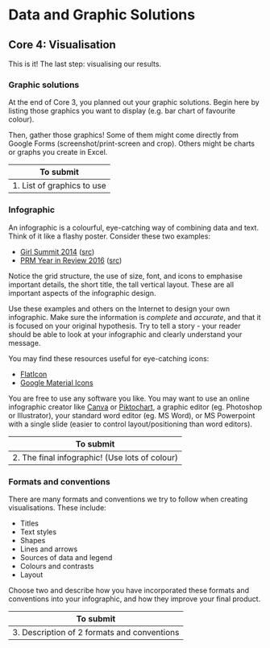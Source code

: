 # Data and Graphic Solutions

## Core 4: Visualisation

This is it!
The last step: visualising our results.

### Graphic solutions

At the end of Core 3, you planned out your graphic solutions.
Begin here by listing those graphics you want to display (e.g. bar chart of favourite colour).

Then, gather those graphics!
Some of them might come directly from Google Forms (screenshot/print-screen and crop).
Others might be charts or graphs you create in Excel.

| To submit |
|---|
| 1. List of graphics to use |

### Infographic

An infographic is a colourful, eye-catching way of combining data and text.
Think of it like a flashy poster.
Consider these two examples:

- [Girl Summit 2014](files/Infographic_GirlSummit2014.png) ([src](https://www.flickr.com/photos/dfid/16332918541))
- [PRM Year in Review 2016](files/Infographic_PRM2016.jpeg) ([src](https://2009-2017.state.gov/j/prm/about/265946.htm))

Notice the grid structure, the use of size, font, and icons to emphasise important details, the short title, the tall vertical layout.
These are all important aspects of the infographic design.

Use these examples and others on the Internet to design your own infographic.
Make sure the information is *complete* and *accurate*, and that it is focused on your original hypothesis.
Try to tell a story - your reader should be able to look at your infographic and clearly understand your message.

You may find these resources useful for eye-catching icons:

- [FlatIcon](https://www.flaticon.com/)
- [Google Material Icons](https://material.io/tools/icons/)

You are free to use any software you like.
You may want to use an online infographic creator like [Canva](https://www.canva.com/create/infographics) or [Piktochart](https://piktochart.com/formats/infographics/),
a graphic editor (eg. Photoshop or Illustrator),
your standard word editor (eg. MS Word),
or MS Powerpoint with a single slide (easier to control layout/positioning than word editors).

| To submit |
|---|
| 2. The final infographic! (Use lots of colour) |

### Formats and conventions

There are many formats and conventions we try to follow when creating visualisations.
These include:

- Titles
- Text styles
- Shapes
- Lines and arrows
- Sources of data and legend
- Colours and contrasts
- Layout

Choose two and describe how you have incorporated these formats and conventions into your infographic,
and how they improve your final product.

| To submit |
|---|
| 3. Description of 2 formats and conventions |
